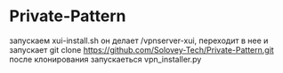 # Private-Pattern
запускаем xui-install.sh
он делает /vpnserver-xui, переходит в  нее и запускает git clone https://github.com/Solovey-Tech/Private-Pattern.git
после клонирования запускаеться vpn_installer.py
